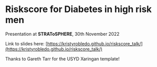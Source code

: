# Riskscore for Diabetes in high risk men 

Presentation at **STRAToSPHERE**, 30th November 2022

Link to slides here: [https://kristyrobledo.github.io/riskscore_talk/](https://kristyrobledo.github.io/riskscore_talk/)

Thanks to Gareth Tarr for the USYD Xaringan template!